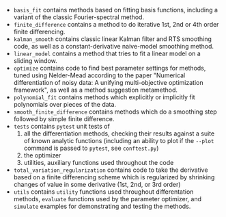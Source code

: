 - `basis_fit` contains methods based on fitting basis functions, including a variant of the classic Fourier-spectral method.
- `finite_difference` contains a method to do iterative 1st, 2nd or 4th order finite differencing.
- `kalman_smooth` contains classic linear Kalman filter and RTS smoothing code, as well as a constant-derivative naive-model smoothing method.
- `linear_model` contains a method that tries to fit a linear model on a sliding window.
- `optimize` contains code to find best parameter settings for methods, tuned using Nelder-Mead according to the paper "Numerical differentiation of noisy data: A unifying multi-objective optimization framework", as well as a method suggestion metamethod.
- `polynomial_fit` contains methods which explicitly or implicitly fit polynomials over pieces of the data.
- `smooth_finite_difference` contains methods which do a smoothing step followed by simple finite difference.
- `tests` contains `pytest` unit tests of
	1. all the differentiation methods, checking their results against a suite of known analytic functions (including an ability to plot if the `--plot` command is passed to `pytest`, see `conftest.py`)
	2. the optimizer
	3. utilities, auxiliary functions used throughout the code
- `total_variation_regularization` contains code to take the derivative based on a finite differencing scheme which is regularized by shrinking changes of value in some derivative (1st, 2nd, or 3rd order)
- `utils` contains `utility` functions used throughout differentation methods, `evaluate` functions used by the parameter optimizer, and `simulate` examples for demonstrating and testing the methods.
